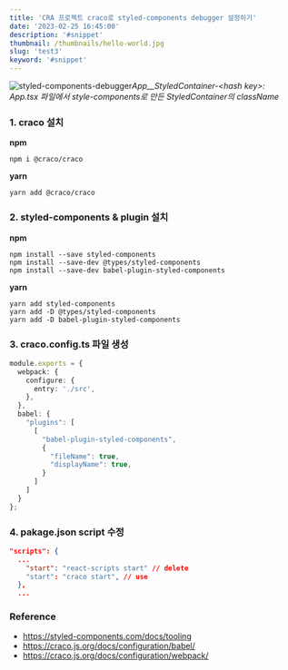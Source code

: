 ```yaml
---
title: 'CRA 프로젝트 craco로 styled-components debugger 설정하기'
date: '2023-02-25 16:45:00'
description: '#snippet'
thumbnail: /thumbnails/hello-world.jpg
slug: 'test3'
keyword: '#snippet'
---
```

![styled-components-debugger](/assets/blog/styled-components.png)*App__StyledContainer-\<hash key\>: App.tsx 파일에서 style-components로 만든 StyledContainer의 className*
### 1. craco 설치 

**npm**
``` 
npm i @craco/craco 
```

**yarn**
```
yarn add @craco/craco
```

### 2. styled-components & plugin 설치 

**npm**
```
npm install --save styled-components
npm install --save-dev @types/styled-components
npm install --save-dev babel-plugin-styled-components
```
**yarn** 
```
yarn add styled-components
yarn add -D @types/styled-components
yarn add -D babel-plugin-styled-components

```

### 3. craco.config.ts 파일 생성
``` ts
module.exports = {
  webpack: {
    configure: {
      entry: './src',
    },
  },
  babel: {
    "plugins": [
      [
        "babel-plugin-styled-components",
        {
          "fileName": true,
          "displayName": true,
        }
      ]
    ]
  }
};
```

### 4. pakage.json script 수정
```json
"scripts": {
  ...
    "start": "react-scripts start" // delete
    "start": "craco start", // use
  },
  ...
```

### Reference

- <https://styled-components.com/docs/tooling>
- <https://craco.js.org/docs/configuration/babel/>
- <https://craco.js.org/docs/configuration/webpack/>
